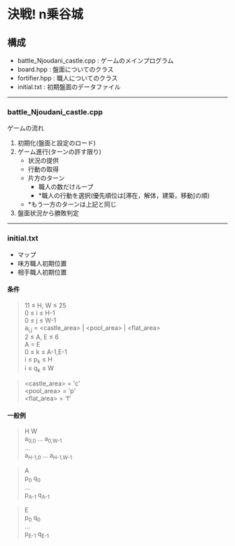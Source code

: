 # 決戦! n乗谷城

## 構成
- battle_Njoudani_castle.cpp : ゲームのメインプログラム
- board.hpp : 盤面についてのクラス
- fortifier.hpp : 職人についてのクラス
- initial.txt : 初期盤面のデータファイル

---

### battle_Njoudani_castle.cpp
ゲームの流れ
1. 初期化(盤面と設定のロード)
1. ゲーム進行(ターンの許す限り)
    - 状況の提供
    - 行動の取得
    - 片方のターン
        - 職人の数だけループ
        - *職人の行動を選択(優先順位は[滞在，解体，建築，移動]の順)
    - *もう一方のターンは上記と同じ
1. 盤面状況から勝敗判定



---

### initial.txt
- マップ
- 味方職人初期位置
- 相手職人初期位置

#### 条件
> 11 ≤ H, W ≤ 25  
0 ≤ i ≤ H-1  
0 ≤ j ≤ W-1  
a<sub>i,j</sub> = <castle_area> | <pool_area> | <flat_area>  
2 ≤ A, E ≤ 6  
A = E  
0 ≤ k ≤ A-1,E-1  
i ≤ p<sub>k</sub> ≤ H  
i ≤ q<sub>k</sub> ≤ W

> <castle_area> = 'c'  
<pool_area> = 'p'  
<flat_area> = 'f'  

#### 一般例
> H W  
> a<sub>0,0</sub> … a<sub>0,W-1</sub>  
> …  
> a<sub>H-1,0</sub> … a<sub>H-1,W-1</sub>  

> A  
> p<sub>0</sub> q<sub>0</sub>  
> …  
> p<sub>A-1</sub> q<sub>A-1</sub>  

> E  
> p<sub>0</sub> q<sub>0</sub>  
> …  
> p<sub>E-1</sub> q<sub>E-1</sub>  
